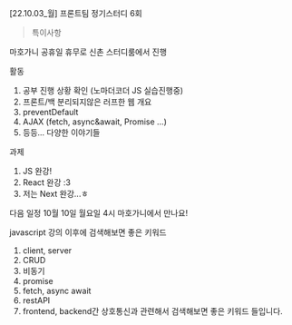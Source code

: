 [22.10.03_월] 프론트팀 정기스터디 6회

>특이사항

마호가니 공휴일 휴무로 신촌 스터디룸에서 진행

활동
1. 공부 진행 상황 확인 (노마더코더 JS 실습진행중)
2. 프론트/백 분리되지않은 러프한 웹 개요
3. preventDefault
4. AJAX (fetch, async&await, Promise ...)
5. 등등... 다양한 이야기들

과제
1. JS 완강!
2. React 완강 :3 
3. 저는 Next 완강...ㅎ

다음 일정
10월 10일 월요일 4시 마호가니에서 만나요!

javascript 강의 이후에 검색해보면 좋은 키워드

1. client, server
2. CRUD
3. 비동기
4. promise
5. fetch, async await
6. restAPI
7. frontend, backend간 상호통신과 관련해서 검색해보면 좋은 키워드 들입니다. 
